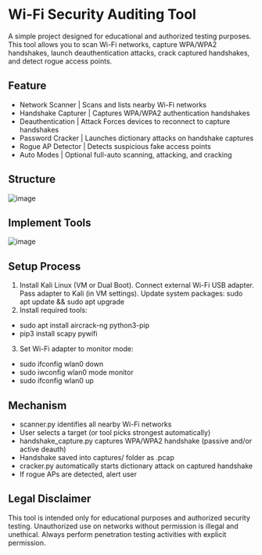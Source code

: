 # Wi-Fi Security Auditing Tool

A simple project designed for educational and authorized testing purposes. This tool allows you to scan Wi-Fi networks, capture WPA/WPA2 handshakes, launch deauthentication attacks, crack captured handshakes, and detect rogue access points.

## Feature
- Network Scanner	| Scans and lists nearby Wi-Fi networks
- Handshake Capturer	| Captures WPA/WPA2 authentication handshakes
- Deauthentication | Attack	Forces devices to reconnect to capture handshakes
- Password Cracker	| Launches dictionary attacks on handshake captures
- Rogue AP Detector	| Detects suspicious fake access points
- Auto Modes	| Optional full-auto scanning, attacking, and cracking

## Structure
![image](https://github.com/user-attachments/assets/b7c4ddfb-ecd2-45d3-8c44-0e750a8e71f0)

## Implement Tools
![image](https://github.com/user-attachments/assets/bba8790b-9dab-457b-bab7-8b3910160b85)

## Setup Process
1. Install Kali Linux (VM or Dual Boot). Connect external Wi-Fi USB adapter. Pass adapter to Kali (in VM settings). Update system packages: sudo apt update && sudo apt upgrade
2. Install required tools:
- sudo apt install aircrack-ng python3-pip
- pip3 install scapy pywifi

3. Set Wi-Fi adapter to monitor mode:
- sudo ifconfig wlan0 down
- sudo iwconfig wlan0 mode monitor
- sudo ifconfig wlan0 up

## Mechanism
- scanner.py identifies all nearby Wi-Fi networks
- User selects a target (or tool picks strongest automatically)
- handshake_capture.py captures WPA/WPA2 handshake (passive and/or active deauth)
- Handshake saved into captures/ folder as .pcap
- cracker.py automatically starts dictionary attack on captured handshake
- If rogue APs are detected, alert user

## Legal Disclaimer
This tool is intended only for educational purposes and authorized security testing.
Unauthorized use on networks without permission is illegal and unethical.
Always perform penetration testing activities with explicit permission.
